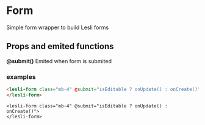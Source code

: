 # Form

Simple form wrapper to build Lesli forms


## Props and emited functions

**@submit()** 
Emited when form is submited


### examples

```html
<lesli-form class="mb-4" @submit="isEditable ? onUpdate() : onCreate()">
</lesli-form>
```

```raw
<lesli-form class="mb-4" @submit="isEditable ? onUpdate() : onCreate()">
</lesli-form>
```
